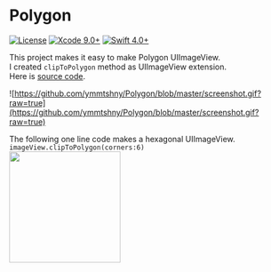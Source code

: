 # Polygon
<a href="http://opensource.org/licenses/MIT"><img src="https://camo.githubusercontent.com/e0d5267d60ee425acfe1a1f2d6e6d92a465dcd8f/687474703a2f2f696d672e736869656c64732e696f2f62616467652f6c6963656e73652d4d49542d626c75652e737667" alt="License" data-canonical-src="http://img.shields.io/badge/license-MIT-blue.svg" style="max-width:100%;"></a>
<a href="https://camo.githubusercontent.com/2acca656fb46139b261ec013b5dad205172fdcd4/68747470733a2f2f696d672e736869656c64732e696f2f62616467652f58636f64652d392e302532422d626c75652e737667" target="_blank"><img src="https://camo.githubusercontent.com/2acca656fb46139b261ec013b5dad205172fdcd4/68747470733a2f2f696d672e736869656c64732e696f2f62616467652f58636f64652d392e302532422d626c75652e737667" alt="Xcode 9.0+" data-canonical-src="https://img.shields.io/badge/Xcode-9.0%2B-blue.svg" style="max-width:100%;"></a>
<a href="https://camo.githubusercontent.com/988c4fe7435163e2c97239a8c6482771451ffa26/68747470733a2f2f696d672e736869656c64732e696f2f62616467652f53776966742d342e302532422d6f72616e67652e737667" target="_blank"><img src="https://camo.githubusercontent.com/988c4fe7435163e2c97239a8c6482771451ffa26/68747470733a2f2f696d672e736869656c64732e696f2f62616467652f53776966742d342e302532422d6f72616e67652e737667" alt="Swift 4.0+" data-canonical-src="https://img.shields.io/badge/Swift-4.0%2B-orange.svg" style="max-width:100%;"></a>

This project makes it easy to make Polygon UIImageView.  
I created `clipToPolygon` method as UIImageView extension.  
Here is [source code](https://github.com/ymmtshny/Polygon/blob/master/Polygon/UIImageViewExtension.swift).

![https://github.com/ymmtshny/Polygon/blob/master/screenshot.gif?raw=true](https://github.com/ymmtshny/Polygon/blob/master/screenshot.gif?raw=true)

 The following one line code makes a hexagonal UIImageView.   
`imageView.clipToPolygon(corners:6)`  
<img src="https://github.com/ymmtshny/Polygon/blob/master/image.png?raw=true" width="200px" />


